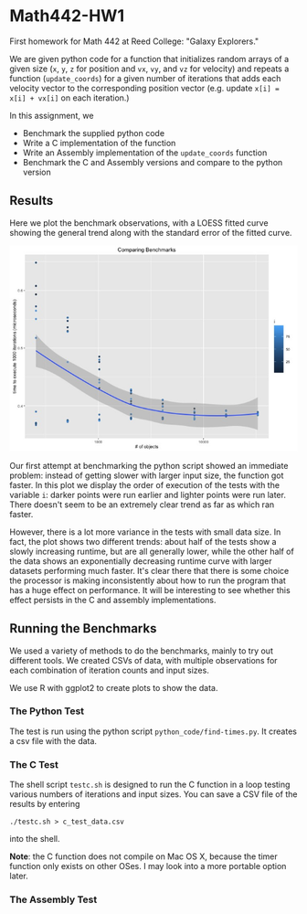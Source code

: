 # Math442-HW1
First homework for Math 442 at Reed College: "Galaxy Explorers."

We are given python code for a function that initializes random arrays of a given
size (`x`, `y`, `z` for position and `vx`, `vy`, and `vz` for velocity) and
repeats a function (`update_coords`) for a given number of iterations that adds
each velocity vector to the corresponding position vector (e.g. update
`x[i] = x[i] + vx[i]` on each iteration.)

In this assignment, we

- Benchmark the supplied python code
- Write a C implementation of the function
- Write an Assembly implementation of the `update_coords` function
- Benchmark the C and Assembly versions and compare to the python version

## Results

Here we plot the benchmark observations, with a LOESS fitted curve showing the
general trend along with the standard error of the fitted curve.

![First python benchmark](https://raw.githubusercontent.com/wjones127/Math442-HW1/master/data_analysis/original_python_benchmark.jpeg)

Our first attempt at benchmarking the python script showed an immediate problem:
instead of getting slower with larger input size, the function got faster. In this
plot we display the order of execution of the tests with the variable `i`:
darker points were run earlier and lighter points were run later. There doesn't
seem to be an extremely clear trend as far as which ran faster.

However, there is a lot more variance in the tests with small data size. In fact,
the plot shows two different trends: about half of the tests show a slowly
increasing runtime, but are all generally lower, while the other half of the
data shows an exponentially decreasing runtime curve with larger datasets
performing much faster. It's clear there that there is some choice the processor
is making inconsistently about how to run the program that has a huge effect
on performance. It will be interesting to see whether this effect persists in
the C and assembly implementations.





## Running the Benchmarks

We used a variety of methods to do the benchmarks, mainly to try out different
tools. We created CSVs of data, with multiple observations for each combination
of iteration counts and input sizes.

We use R with ggplot2 to create plots to show the data.

### The Python Test

The test is run using the python script `python_code/find-times.py`. It creates
a csv file with the data.

### The C Test

The shell script `testc.sh` is designed to run the C function in a loop testing
various numbers of iterations and input sizes. You can save a CSV file of the
results by entering

```{sh}
./testc.sh > c_test_data.csv
```

into the shell.

**Note**: the C function does not compile on Mac OS X, because the timer function
only exists on other OSes. I may look into a more portable option later.

### The Assembly Test

